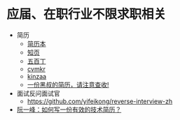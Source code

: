 # 应届、在职行业不限求职相关

* 简历
  * [简历本](http://www.jianliben.com/ "建立本")
  * [知页](https://www.zhiyeapp.com/ "知页")
  * [五百丁](https://www.500d.me/ "五百丁")
  * [cvmkr](https://cvmkr.com/?lang=zh "cvmkr")
  * [kinzaa](https://kinzaa.com/#sign-up-box "kinzaa")
  * [一份黑叔的简历，请注意查收!](https://mp.weixin.qq.com/s?__biz=MzI3NDczNzU0OQ==&mid=2247484106&idx=1&sn=9e5db59ac6c985cd74d5b01161304113&scene=21#wechat_redirect "一份黑叔的简历，请注意查收!")
 * 面试反问面试官
    * https://github.com/yifeikong/reverse-interview-zh
* [阮一峰：如何写一份有效的技术简历？](http://www.ruanyifeng.com/blog/2020/01/technical-resume.html "如何写一份有效的技术简历？")
